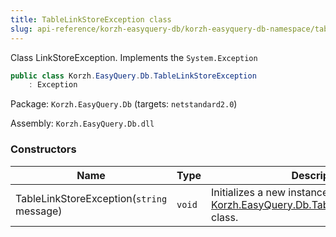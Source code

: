 ```yaml
---
title: TableLinkStoreException class
slug: api-reference/korzh-easyquery-db/korzh-easyquery-db-namespace/tablelinkstoreexception-class
---
```



Class LinkStoreException.  Implements the `System.Exception`
```csharp
public class Korzh.EasyQuery.Db.TableLinkStoreException
    : Exception

```
Package: `Korzh.EasyQuery.Db` (targets: `netstandard2.0`)

Assembly: `Korzh.EasyQuery.Db.dll`

### Constructors

| Name | Type | Description | 
| --- | --- | --- | 
| TableLinkStoreException(`string` message) | `void` | Initializes a new instance of the [Korzh.EasyQuery.Db.TableLinkStoreException](/api-reference/korzh-easyquery-db/korzh-easyquery-db-namespace/tablelinkstoreexception-class) class. |